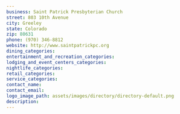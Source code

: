 ```yaml
---
business: Saint Patrick Presbyterian Church
street: 803 10th Avenue
city: Greeley
state: Colorado
zip: 80631
phone: (970) 346-8812
website: http://www.saintpatrickpc.org
dining_categories: 
entertainment_and_recreation_categories: 
lodging_and_event_centers_categories: 
nightlife_categories: 
retail_categories: 
service_categories: 
contact_name: 
contact_email: 
logo_image_path: assets/images/directory/directory-default.png
description: 
---
```

